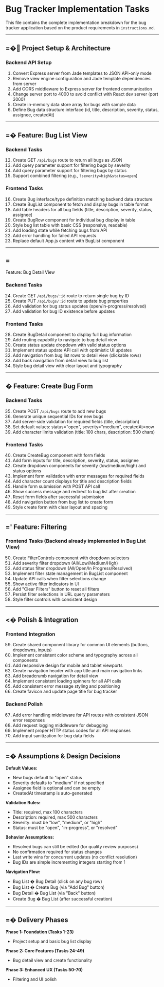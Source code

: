 # Bug Tracker Implementation Tasks

This file contains the complete implementation breakdown for the bug tracker application based on the product requirements in `instructions.md`.

---

## =� Project Setup & Architecture

### Backend API Setup
1. Convert Express server from Jade templates to JSON API-only mode
2. Remove view engine configuration and Jade template dependencies from server
3. Add CORS middleware to Express server for frontend communication
4. Change server port to 4000 to avoid conflict with React dev server (port 3000)
5. Create in-memory data store array for bugs with sample data
6. Define Bug data structure interface (id, title, description, severity, status, assignee, createdAt)

---

## =� Feature: Bug List View

### Backend Tasks
12. Create GET `/api/bugs` route to return all bugs as JSON
13. Add query parameter support for filtering bugs by severity
14. Add query parameter support for filtering bugs by status
15. Support combined filtering (e.g., `?severity=high&status=open`)

### Frontend Tasks
16. Create Bug interface/type definition matching backend data structure
17. Create BugList component to fetch and display bugs in table format
18. Add table headers for all bug fields (title, description, severity, status, assignee)
19. Create BugRow component for individual bug display in table
20. Style bug list table with basic CSS (responsive, readable)
21. Add loading state while fetching bugs from API
22. Add error handling for failed API requests
23. Replace default App.js content with BugList component

---

## =
 Feature: Bug Detail View

### Backend Tasks
24. Create GET `/api/bugs/:id` route to return single bug by ID
25. Create PUT `/api/bugs/:id` route to update bug properties
26. Add validation for bug status updates (open/in-progress/resolved)
27. Add validation for bug ID existence before updates

### Frontend Tasks
28. Create BugDetail component to display full bug information
29. Add routing capability to navigate to bug detail view
30. Create status update dropdown with valid status options
31. Implement status update API call with optimistic UI updates
32. Add navigation from bug list rows to detail view (clickable rows)
33. Add back navigation from detail view to bug list
34. Style bug detail view with clear layout and typography

---

## � Feature: Create Bug Form

### Backend Tasks
35. Create POST `/api/bugs` route to add new bugs
36. Generate unique sequential IDs for new bugs
37. Add server-side validation for required fields (title, description)
38. Set default values: status="open", severity="medium", createdAt=now
39. Add character limits validation (title: 100 chars, description: 500 chars)

### Frontend Tasks
40. Create CreateBug component with form fields
41. Add form inputs for title, description, severity, status, assignee
42. Create dropdown components for severity (low/medium/high) and status options
43. Implement form validation with error messages for required fields
44. Add character count displays for title and description fields
45. Handle form submission with POST API call
46. Show success message and redirect to bug list after creation
47. Reset form fields after successful submission
48. Add navigation button from bug list to create form
49. Style create form with clear layout and spacing

---

## =' Feature: Filtering

### Frontend Tasks (Backend already implemented in Bug List View)
50. Create FilterControls component with dropdown selectors
51. Add severity filter dropdown (All/Low/Medium/High)
52. Add status filter dropdown (All/Open/In Progress/Resolved)
53. Implement filter state management in BugList component
54. Update API calls when filter selections change
55. Show active filter indicators in UI
56. Add "Clear Filters" button to reset all filters
57. Persist filter selections in URL query parameters
58. Style filter controls with consistent design

---

## <� Polish & Integration

### Frontend Integration
59. Create shared component library for common UI elements (buttons, dropdowns, inputs)
60. Implement consistent color scheme and typography across all components
61. Add responsive design for mobile and tablet viewports
62. Create navigation header with app title and main navigation links
63. Add breadcrumb navigation for detail view
64. Implement consistent loading spinners for all API calls
65. Add consistent error message styling and positioning
66. Create favicon and update page title for bug tracker

### Backend Polish
67. Add error handling middleware for API routes with consistent JSON error responses
68. Add request logging middleware for debugging
69. Implement proper HTTP status codes for all API responses
70. Add input sanitization for bug data fields

---

## =� Assumptions & Design Decisions

**Default Values:**
- New bugs default to "open" status
- Severity defaults to "medium" if not specified
- Assignee field is optional and can be empty
- CreatedAt timestamp is auto-generated

**Validation Rules:**
- Title: required, max 100 characters
- Description: required, max 500 characters
- Severity: must be "low", "medium", or "high"
- Status: must be "open", "in-progress", or "resolved"

**Behavior Assumptions:**
- Resolved bugs can still be edited (for quality review purposes)
- No confirmation required for status changes
- Last write wins for concurrent updates (no conflict resolution)
- Bug IDs are simple incrementing integers starting from 1

**Navigation Flow:**
- Bug List � Bug Detail (click on any bug row)
- Bug List � Create Bug (via "Add Bug" button)
- Bug Detail � Bug List (via "Back" button)
- Create Bug � Bug List (after successful creation)

---

## =� Delivery Phases

**Phase 1: Foundation (Tasks 1-23)**
- Project setup and basic bug list display

**Phase 2: Core Features (Tasks 24-49)**
- Bug detail view and create functionality

**Phase 3: Enhanced UX (Tasks 50-70)**
- Filtering and UI polish